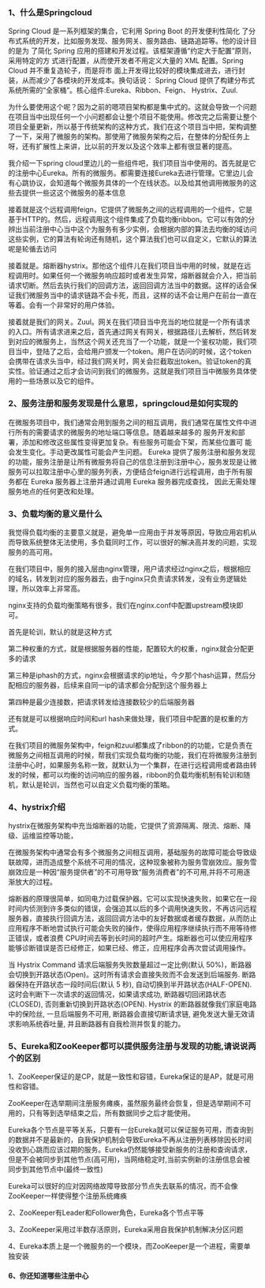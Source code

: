 ### 1、什么是Springcloud

Spring Cloud 是一系列框架的集合，它利用 Spring Boot 的开发便利性简化 了分布式系统的开发，比如服务发现、服务网关、服务路由、链路追踪等。他的设计目的是为 了简化 Spring 应用的搭建和开发过程。该框架遵循“约定大于配置”原则，采用特定的方 式进行配置，从而使开发者不用定义大量的 XML 配置。Spring Cloud 并不重复造轮子，而是将市 面上开发得比较好的模块集成进去，进行封装，从而减少了各模块的开发成本。换句话说： Spring Cloud 提供了构建分布式系统所需的“全家桶”。核心组件:Eureka、Ribbon、Feign、 Hystrix、Zuul.

为什么要使用这个呢？因为之前的嗯项目架构都是集中式的。这就会导致一个问题在项目当中出现任何一个小问题都会让整个项目不能使用。修改完之后需要让整个项目全量更新，所以基于传统架构的这种方式，我们在这个项目当中把，架构调整了一下，采用了微服务的架构。那使用了微服务架构之后，在整体的分配任务上呀，还有扩展性上来讲，比以前的开发以及这个效率上都有很显著的提高。

我介绍一下spring cloud里边儿的一些组件吧，我们项目当中使用的。首先就是它的注册中心Eureka。所有的微服务。都需要连接Eureka去进行管理。它里边儿会有心跳协议，会知道每个微服务具体的一个在线状态。以及给其他调用微服务的这些去提供一些这这个微服务的基本信息

接着就是这个远程调用feign，它提供了微服务之间的远程调用的一个组件，它是基于HTTP的。然后，远程调用这个组件集成了负载均衡ribbon。它可以有效的分辨出当前注册中心当中这个为服务有多少实例，会根据内部的算法去均衡的域访问这些实例，它的算法有轮询还有随机，这个算法我们也可以自定义，它默认的算法呢是轮循去访问

接着就是。熔断器hystrix。那他这个组件儿在我们项目当中用的时候，就是在远程调用时。如果任何一个微服务响应超时或者发生异常，熔断器就会介入，把当前请求切断。然后去执行我们的回调方法，返回回调方法当中的数据。这样的话会保证我们微服务当中的请求链路不会卡死，而且，这样的话不会让用户在前台一直在等着。会有一个非常好的用户体验。

接着就是我们的网关。Zuul。网关在我们项目当中充当的地位就是一个所有请求的入口。所有请求进来之后，首先通过网关有网关，根据路径儿去解析，然后转发到对应的微服务上，当然这个网关还充当了一个功能，就是一个鉴权功能，我们项目当中，登陆了之后，会给用户颁发一个token。用户在访问的时候，这个token会携带在请求头当中，经过我们网关时，网关会拦截取出token。验证token的真实性。验证通过之后才会访问到我们的微服务。这就是我们项目当中微服务具体使用的一些场景以及它的组件。



### 2、服务注册和服务发现是什么意思，springcloud是如何实现的

在微服务项目中，我们通常会用到服务之间的相互调用，我们通常在属性文件中进行所有的需要请求的微服务的地址端口等信息。随着越来越多的 服务开发和部署，添加和修改这些属性变得更加复杂。有些服务可能会下架，而某些位置可 能会发生变化。手动更改属性可能会产生问题。 Eureka 提供了服务注册和服务发现的功能，服务注册是让所有微服务将自己的信息注册到注册中心，服务发现是让微服务可以拉取注册中心里的服务列表，方便结合feign进行远程调用，由于所有服务都在 Eureka 服务器上注册并通过调用 Eureka 服务器完成查找， 因此无需处理服务地点的任何更改和处理。 



### 3、负载均衡的意义是什么

我觉得负载均衡的主要意义就是，避免单一应用由于并发等原因，导致应用宕机从而导致系统整体无法使用，多负载同时工作，可以很好的解决高并发的问题，实现服务的高可用。

在我们项目中，服务的接入层由nginx管理，用户请求经过nginx之后，根据相应的域名，转发到对应的服务器去，由于nginx只负责请求转发，没有业务逻辑处理，所以效率上非常高。

nginx支持的负载均衡策略有很多，我们在nginx.conf中配置upstream模块即可。

首先是轮训，默认的就是这种方式

第二种权重的方式，就是根据服务器的性能，配置较大的权重，nginx就会分配更多的请求

第三种是iphash的方式，nginx会根据请求的ip地址，今夕那个hash运算，然后分配相应的服务器，后续来自同一ip的请求都会分配到这个服务器上

第四种是最少连接数，把请求转发给连接数较少的后端服务器

还有就是可以根据响应时间和url hash来做处理，我们项目中配置的是权重的方式。

在我们项目的微服务架构中，feign和zuul都集成了ribbon的的功能，它是负责在微服务之间相互调用的时候，帮我们实现负载均衡的功能，我们在将微服务注册到注册中心时，如果服务名称一致，就默认为一个集群，在进行远程调用或者路由转发的时候，都可以均衡的访问响应的服务器，ribbon的负载均衡机制有轮训和随机，默认是轮训，当然也可以自定义负载均衡的策略。



### 4、hystrix介绍

hystrix在微服务架构中充当熔断器的功能，它提供了资源隔离、限流、熔断、降级、运维监控等功能，

在微服务架构中通常会有多个微服务之间相互调用，基础服务的故障可能会导致级联故障，进而造成整个系统不可用的情况，这种现象被称为服务雪崩效应。服务雪崩效应是一种因“服务提供者”的不可用导致“服务消费者”的不可用,并将不可用逐渐放大的过程。

熔断器的原理很简单，如同电力过载保护器。它可以实现快速失败，如果它在一段时间内侦测到许多类似的错误，会强迫其以后的多个调用快速失败，不再访问远程服务器，直接执行回调方法，返回回调方法中的友好数据或者缓存数据，从而防止应用程序不断地尝试执行可能会失败的操作，使得应用程序继续执行而不用等待修正错误，或者浪费 CPU时间去等到长时间的超时产生。熔断器也可以使应用程序能够诊断错误是否已经修正，如果已经、修正，应用程序会再次尝试调用操作。

当 Hystrix Command 请求后端服务失败数量超过一定比例(默认 50%)，断路器会切换到开路状态(Open)。这时所有请求会直接失败而不会发送到后端服务. 断路器保持在开路状态一段时间后(默认 5 秒), 自动切换到半开路状态(HALF-OPEN). 这时会判断下一次请求的返回情况，如果请求成功, 断路器切回闭路状态(CLOSED), 否则重新切换到开路状态(OPEN). Hystrix 的断路器就像我们家庭电路中的保险丝, 一旦后端服务不可用, 断路器会直接切断请求链, 避免发送大量无效请求影响系统吞吐量, 并且断路器有自我检测并恢复的能力。



### 5、Eureka和ZooKeeper都可以提供服务注册与发现的功能,请说说两个的区别

1、ZooKeeper保证的是CP，就是一致性和容错，Eureka保证的是AP，就是可用性和容错。

ZooKeeper在选举期间注册服务瘫痪，虽然服务最终会恢复，但是选举期间不可用的，只有等到选举结束之后，所有数据同步之后才能使用。

Eureka各个节点是平等关系，只要有一台Eureka就可以保证服务可用，而查询到的数据并不是最新的，自我保护机制会导致Eureka不再从注册列表移除因长时间没收到心跳而应该过期的服务。Eureka仍然能够接受新服务的注册和查询请求，但是不会被同步到其他节点(高可用)，当网络稳定时,当前实例新的注册信息会被同步到其他节点中(最终一致性)

Eureka可以很好的应对因网络故障导致部分节点失去联系的情况，而不会像ZooKeeper一样使得整个注册系统瘫痪

2、ZooKeeper有Leader和Follower角色，Eureka各个节点平等

3、ZooKeeper采用过半数存活原则，Eureka采用自我保护机制解决分区问题

4、Eureka本质上是一个微服务的一个模块，而ZooKeeper是一个进程，需要单独安装



#### 6、你还知道哪些注册中心









